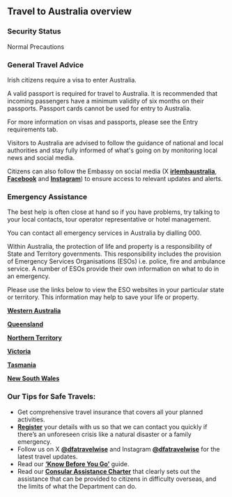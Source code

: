 ## Travel to Australia overview

### **Security Status**

Normal Precautions

### **General Travel Advice**

Irish citizens require a visa to enter Australia.

A valid passport is required for travel to Australia. It is recommended that incoming passengers have a minimum validity of six months on their passports. Passport cards cannot be used for entry to Australia.

For more information on visas and passports, please see the Entry requirements tab.

Visitors to Australia are advised to follow the guidance of national and local authorities and stay fully informed of what's going on by monitoring local news and social media.

Citizens can also follow the Embassy on social media (X [**irlembaustralia**](https://twitter.com/irlembaustralia), [**Facebook**](https://m.facebook.com/IrishEmbassyAustralia?_rdr) and [**Instagram**](https://www.instagram.com/accounts/login/?next=https%3A%2F%2Fwww.instagram.com%2FIrishEmbassyAustralia%2F)) to ensure access to relevant updates and alerts.

### **Emergency Assistance**

The best help is often close at hand so if you have problems, try talking to your local contacts, tour operator representative or hotel management.

You can contact all emergency services in Australia by dialling 000.

Within Australia, the protection of life and property is a responsibility of State and Territory governments. This responsibility includes the provision of Emergency Services Organisations (ESOs) i.e. police, fire and ambulance service. A number of ESOs provide their own information on what to do in an emergency.

Please use the links below to view the ESO websites in your particular state or territory. This information may help to save your life or property.

[**Western Australia**](https://www.dfes.wa.gov.au/emergencywa/prepare)

[**Queensland**](https://www.getready.qld.gov.au/emergency-services-resources)

[**Northern Territory**](https://www.ses.vic.gov.au/about-us/contact-us)

[**Victoria**](https://www.ses.vic.gov.au/about-us/contact-us)

[**Tasmania**](https://www.ses.tas.gov.au/about/contact-us/)

[**New South Wales**](https://www.nsw.gov.au/emergency/emergency-services)

### **Our Tips for Safe Travels:**

* Get comprehensive travel insurance that covers all your planned activities.
* [**Register**](https://www.ireland.ie/en/dfa/overseas-travel/citizens-registration/) your details with us so that we can contact you quickly if there’s an unforeseen crisis like a natural disaster or a family emergency.
* Follow us on X [**@dfatravelwise**](https://www.twitter.com/DFATravelWise) and Instagram [**@dfatravelwise**](https://www.instagram.com/dfatravelwise/) for the latest travel updates.
* Read our [**‘Know Before You Go’**](https://www.ireland.ie/en/dfa/overseas-travel/know-before-you-go/) guide.
* Read our [**Consular Assistance Charter**](https://www.ireland.ie/en/dfa/overseas-travel/assistance-abroad/consular-assistance-charter/) that clearly sets out the assistance that can be provided to citizens in difficulty overseas, and the limits of what the Department can do.